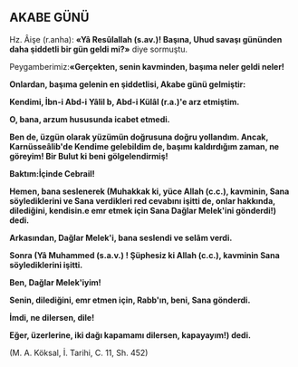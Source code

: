 ## AKABE GÜNÜ

Hz. Âişe (r.anha): **«Yâ Resûlallah (s.av.)! Başına, Uhud savaşı gününden daha şiddetli bir gün geldi mi?»** diye sormuştu.

Peygamberimiz:**«Gerçekten, senin kavmin­den, başıma neler geldi neler!**

**Onlardan, başıma gelenin en şiddetlisi, Aka­be günü gelmiştir:**

**Kendimi, İbn-i Abd-i Yâlil b, Abd-i Külâl (r.a.)'e arz etmiştim.**

**O, bana, arzum hususunda icabet etmedi.**

**Ben de, üzgün olarak yüzümün doğrusuna doğru yollandım. Ancak, Karnüsseâlib'de Kendi­me gelebildim de, başımı kaldırdığım zaman, ne göreyim! Bir Bulut ki beni gölgelendirmiş!**

**Baktım:İçinde Cebrail!**

**Hemen, bana seslenerek (Muhakkak ki, yü­ce Allah (c.c.), kavminin, Sana söylediklerini ve Sana verdikleri red cevabını işitti de, onlar hakkında, dilediğini, kendisin.e emr etmek için Sana Dağlar Melek'ini gönderdi!) dedi.**

**Arkasından, Dağlar Melek'i, bana seslendi ve selâm verdi.**

**Sonra (Yâ Muhammed (s.a.v.) ! Şüphesiz ki Allah (c.c.), kavminin Sana söylediklerini işit­ti.**

**Ben, Dağlar Melek'iyim!**

**Senin, dilediğini, emr etmen için, Rabb'ın, beni, Sana gönderdi.**

**İmdi, ne dilersen, dile!**

**Eğer, üzerlerine, iki dağı kapamamı diler­sen, kapayayım!) dedi.**

(M. A. Köksal, İ. Tarihi, C. 11, Sh. 452)
